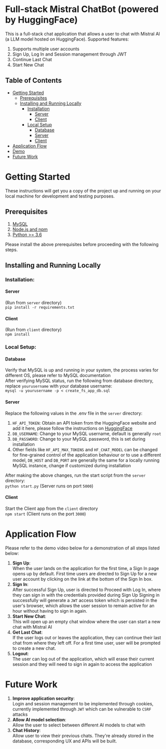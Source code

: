 # Full-stack Mistral ChatBot (powered by HuggingFace)

This is a full-stack chat application that allows a user to chat with Mistral AI (a LLM model hosted on HuggingFace).
Supported features:
1. Supports multiple user accounts
2. Sign Up, Log In and Session management through JWT
3. Continue Last Chat
4. Start New Chat

## Table of Contents

- [Getting Started](#getting-started)
  - [Prerequisites](#prerequisites)
  - [Installing and Running Locally](#install-and-run)
    - [Installation](#installation)
      - [Server](#server)
      - [Client](#client)
    - [Local Setup](#local-setup)
      - [Database](#database)
      - [Server](#server)
      - [Client](#client)
- [Application Flow](#application-flow)
- [Demo](#demo-video)
- [Future Work](#future-work)


# Getting Started

These instructions will get you a copy of the project up and running on your local machine for development and testing purposes.

## Prerequisites

1. [MySQL](https://dev.mysql.com/doc/mysql-installation-excerpt/5.7/en/)
2. [Node.js and npm](https://nodejs.org/en/learn/getting-started/how-to-install-nodejs)
3. [Python >= 3.6](https://www.python.org/downloads/)

Please install the above prerequisites before proceeding with the following steps.

## Installing and Running Locally
### Installation:
#### Server
(Run from `server` directory)<br>
`pip install -r requirements.txt`
#### Client
(Run from `client` directory)<br>
`npm install`

### Local Setup:
#### Database
Verify that MySQL is up and running in your system, the process varies for different OS, please refer to MySQL documentation <br>
After verifying MySQL status, run the following from database directory, replace `yourusername` with your database username:<br>
`mysql -u yourusername -p < create_fs_app_db.sql`
#### Server
Replace the following values in the .env file in the `server` directory:
1. `HF_API_TOKEN`:
  Obtain an API token from the HuggingFace website and add it here, please follow the instructions on [HuggingFace](https://huggingface.co/docs/hub/en/security-tokens)
2. `DB_USERNAME`:
  Change to your MySQL username, default is generally `root`
3. `DB_PASSWORD`:
  Change to your MySQL password, this is set during installation<br>
4. Other fields like `HF_API_MAX_TOKENS` and `HF_CHAT_MODEL` can be changed for fine-grained control of the application behaviour or to use a different model, `DB_HOST` and `DB_PORT` are generally the same for a locally running MySQL instance, change if customized during installation<br>

After making the above changes, run the start script from the `server` directory:<br>
`python start.py` (Server runs on port `5000`) <br>
#### Client
Start the Client app from the `client` directory<br>
`npm start` (Client runs on the port `3000`)<br>

# Application Flow
Please refer to the demo video below for a demonstration of all steps listed below:
1. **Sign Up**:<br>
  When the user lands on the application for the first time, a Sign In page opens up by default. First time users are directed to Sign Up for a new user account by clicking on the link at the bottom of the Sign In box.
2. **Sign In**:<br>
  After successful Sign Up, user is directed to Proceed with Log In, where they can sign in with the credentials provided during Sign Up
  Signing in successfully will generate a `JWT` access token which is persisted in the user's browser, which allows the user session to remain active for an hour without having to sign in again. 
3. **Start New Chat**:<br>
  This will open up an empty chat window where the user can start a new chat with Mistral AI
4. **Get Last Chat**:<br>
  If the user logs out or leaves the application, they can continue their last chat from where they left off. For a first time user, user will be prompted to create a new chat.
5. **Logout**: <br>
  The user can log out of the application, which will erase their current session and they will need to sign in again to access the application

# Future Work
1. **Improve application security**: <br>
  Login and session management to be implemented through cookies, currently implemented through `JWT` which can be vulnerable to `CSRF` attacks
2. **Allow AI model selection**: <br>
  Allow the user to select between different AI models to chat with
3. **Chat History**: <br>
  Allow user to view their previous chats. They're already stored in the database, corresponding UX and APIs will be built.




